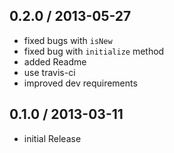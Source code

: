## 0.2.0 / 2013-05-27

  - fixed bugs with `isNew`
  - fixed bug with `initialize` method
  - added Readme
  - use travis-ci
  - improved dev requirements

## 0.1.0 / 2013-03-11

  - initial Release
